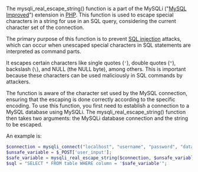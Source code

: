 The mysqli_real_escape_string() function is a part of the MySQLi ("[MySQL Improved](../programming/mysqli.md)") extension in [PHP](../programming/php.md). This function is used to escape special characters in a string for use in an SQL query, considering the current character set of the connection. 

The primary purpose of this function is to prevent [SQL injection](../security/sqli.md) attacks, which can occur when unescaped special characters in SQL statements are interpreted as command parts.

It escapes certain characters like single quotes (`'`), double quotes (`"`), backslash (`\`), and NULL (the NULL byte), among others. This is important because these characters can be used maliciously in SQL commands by attackers.

The function is aware of the character set used by the MySQL connection, ensuring that the escaping is done correctly according to the specific encoding. To use this function, you first need to establish a connection to a MySQL database using MySQLi. The mysqli_real_escape_string() function then takes two arguments: the MySQLi database connection and the string to be escaped.

An example is:

```php
$connection = mysqli_connect("localhost", "username", "password", "database");
$unsafe_variable = $_POST['user_input'];
$safe_variable = mysqli_real_escape_string($connection, $unsafe_variable);
$sql = "SELECT * FROM table WHERE column = '$safe_variable'";
```

